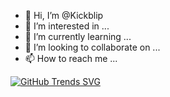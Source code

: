- 👋 Hi, I’m @Kickblip
- 👀 I’m interested in ...
- 🌱 I’m currently learning ...
- 💞️ I’m looking to collaborate on ...
- 📫 How to reach me ...

[![GitHub Trends SVG](https://api.githubtrends.io/user/svg/kickblip/langs)](https://githubtrends.io)


<!---
Kickblip/Kickblip is a ✨ special ✨ repository because its `README.md` (this file) appears on your GitHub profile.
You can click the Preview link to take a look at your changes.
--->
